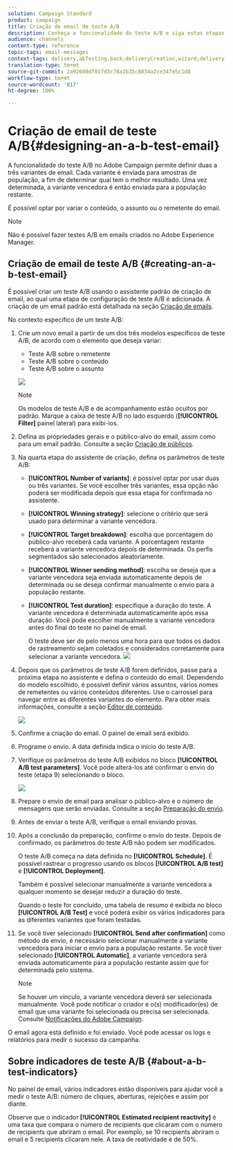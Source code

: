 ```yaml
---
solution: Campaign Standard
product: campaign
title: Criação de email de teste A/B
description: Conheça a funcionalidade do teste A/B e siga estas etapas para criar um email a partir de um modelo de teste A/B no Adobe Campaign.
audience: channels
content-type: reference
topic-tags: email-messages
context-tags: delivery,abTesting,back;deliveryCreation,wizard;delivery,main
translation-type: tm+mt
source-git-commit: 2a92600df01fd3c78a2b35c8034a2ce347e5c1d8
workflow-type: tm+mt
source-wordcount: '817'
ht-degree: 100%

---
```



# Criação de email de teste A/B{#designing-an-a-b-test-email}

A funcionalidade do teste A/B no Adobe Campaign permite definir duas a três variantes de email. Cada variante é enviada para amostras de população, a fim de determinar qual tem o melhor resultado. Uma vez determinada, a variante vencedora é então enviada para a população restante.

É possível optar por variar o conteúdo, o assunto ou o remetente do email.

>[!NOTE]
>
>Não é possível fazer testes A/B em emails criados no Adobe Experience Manager.

## Criação de email de teste A/B {#creating-an-a-b-test-email}

É possível criar um teste A/B usando o assistente padrão de criação de email, ao qual uma etapa de configuração de teste A/B é adicionada. A criação de um email padrão está detalhada na seção [Criação de emails](../../channels/using/creating-an-email.md).

No contexto específico de um teste A/B:

1. Crie um novo email a partir de um dos três modelos específicos de teste A/B, de acordo com o elemento que deseja variar:

   * Teste A/B sobre o remetente
   * Teste A/B sobre o conteúdo
   * Teste A/B sobre o assunto

   ![](assets/create_ab_testing.png)

   >[!NOTE]
   >
   >Os modelos de teste A/B e de acompanhamento estão ocultos por padrão. Marque a caixa de teste A/B no lado esquerdo (**[!UICONTROL Filter]** painel lateral) para exibi-los.

1. Defina as propriedades gerais e o público-alvo do email, assim como para um email padrão. Consulte a seção [Criação de públicos](../../audiences/using/creating-audiences.md).
1. Na quarta etapa do assistente de criação, defina os parâmetros de teste A/B:

   * **[!UICONTROL Number of variants]**: é possível optar por usar duas ou três variantes. Se você escolher três variantes, essa opção não poderá ser modificada depois que essa etapa for confirmada no assistente.
   * **[!UICONTROL Winning strategy]**: selecione o critério que será usado para determinar a variante vencedora.
   * **[!UICONTROL Target breakdown]**: escolha que porcentagem do público-alvo receberá cada variante. A porcentagem restante receberá a variante vencedora depois de determinada. Os perfis segmentados são selecionados aleatoriamente.
   * **[!UICONTROL Winner sending method]**: escolha se deseja que a variante vencedora seja enviada automaticamente depois de determinada ou se deseja confirmar manualmente o envio para a população restante.
   * **[!UICONTROL Test duration]**: especifique a duração do teste. A variante vencedora é determinada automaticamente após essa duração. Você pode escolher manualmente a variante vencedora antes do final do teste no painel de email.

      O teste deve ser de pelo menos uma hora para que todos os dados de rastreamento sejam coletados e considerados corretamente para selecionar a variante vencedora.
   ![](assets/ab_parameters.png)

1. Depois que os parâmetros de teste A/B forem definidos, passe para a próxima etapa no assistente e defina o conteúdo do email. Dependendo do modelo escolhido, é possível definir vários assuntos, vários nomes de remetentes ou vários conteúdos diferentes. Use o carrossel para navegar entre as diferentes variantes do elemento. Para obter mais informações, consulte a seção [Editor de conteúdo](../../designing/using/designing-content-in-adobe-campaign.md).

   ![](assets/create_ab_testing2.png)

1. Confirme a criação do email. O painel de email será exibido.
1. Programe o envio. A data definida indica o início do teste A/B.
1. Verifique os parâmetros do teste A/B exibidos no bloco **[!UICONTROL A/B test parameters]**. Você pode alterá-los até confirmar o envio do teste (etapa 9) selecionando o bloco.

   ![](assets/create_ab_testing3.png)

1. Prepare o envio de email para analisar o público-alvo e o número de mensagens que serão enviadas. Consulte a seção [Preparação do envio](../../sending/using/preparing-the-send.md).
1. Antes de enviar o teste A/B, verifique o email enviando provas.
1. Após a conclusão da preparação, confirme o envio do teste. Depois de confirmado, os parâmetros do teste A/B não podem ser modificados.

   O teste A/B começa na data definida no **[!UICONTROL Schedule]**. É possível rastrear o progresso usando os blocos **[!UICONTROL A/B test]** e **[!UICONTROL Deployment]**.

   Também é possível selecionar manualmente a variante vencedora a qualquer momento se desejar reduzir a duração do teste.

   Quando o teste for concluído, uma tabela de resumo é exibida no bloco **[!UICONTROL A/B Test]** e você poderá exibir os vários indicadores para as diferentes variantes que foram testadas.

1. Se você tiver selecionado **[!UICONTROL Send after confirmation]** como método de envio, é necessário selecionar manualmente a variante vencedora para iniciar o envio para a população restante. Se você tiver selecionado **[!UICONTROL Automatic]**, a variante vencedora será enviada automaticamente para a população restante assim que for determinada pelo sistema.

   >[!NOTE]
   >
   >Se houver um vínculo, a variante vencedora deverá ser selecionada manualmente. Você pode notificar o criador e o(s) modificador(es) de email que uma variante foi selecionada ou precisa ser selecionada. Consulte [Notificações do Adobe Campaign](../../administration/using/sending-internal-notifications.md).

O email agora está definido e foi enviado. Você pode acessar os logs e relatórios para medir o sucesso da campanha.

## Sobre indicadores de teste A/B {#about-a-b-test-indicators}

No painel de email, vários indicadores estão disponíveis para ajudar você a medir o teste A/B: número de cliques, aberturas, rejeições e assim por diante.

Observe que o indicador **[!UICONTROL Estimated recipient reactivity]** é uma taxa que compara o número de recipients que clicaram com o número de recipients que abriram o email. Por exemplo, se 10 recipients abriram o email e 5 recipients clicaram nele. A taxa de reatividade é de 50%.
